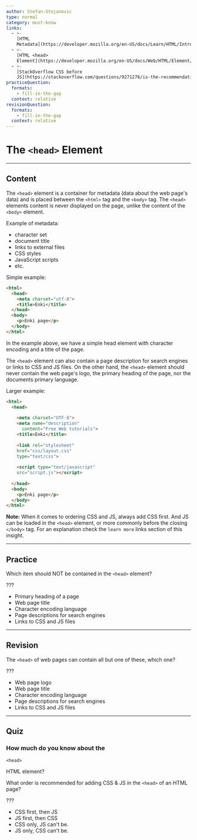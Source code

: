 ```yaml
---
author: Stefan-Stojanovic
type: normal
category: must-know
links:
  - >-
    [HTML
    Metadata](https://developer.mozilla.org/en-US/docs/Learn/HTML/Introduction_to_HTML/The_head_metadata_in_HTML){documentation}
  - >-
    [HTML <head>
    Element](https://developer.mozilla.org/en-US/docs/Web/HTML/Element/head){documentation}
  - >-
    [StackOverflow CSS before
    JS](https://stackoverflow.com/questions/9271276/is-the-recommendation-to-include-css-before-javascript-invalid){discussion}
practiceQuestion:
  formats:
    - fill-in-the-gap
  context: relative
revisionQuestion:
  formats:
    - fill-in-the-gap
  context: relative
---
```


# The `<head>` Element


---

## Content

The `<head>` element is a container for metadata (data about the web page's data) and is placed between the `<html>` tag and the `<body>` tag. The `<head>` elements content is never displayed on the page, unlike the content of the `<body>` element.

Example of metadata:

- character set
- document title
- links to external files
- CSS styles
- JavaScript scripts
- etc.

Simple example:

```html
<html>
  <head>
    <meta charset="utf-8">
    <title>Enki</title>
  </head>
  <body>
    <p>Enki page</p>
  </body>
</html>
```

In the example above, we have a simple head element with character encoding and a title of the page.

The `<head>` element can also contain a page description for search engines or links to CSS and JS files. On the other hand, the `<head>` element should never contain the web page's logo, the primary heading of the page, nor the documents primary language.

Larger example:

```html
<html>
  <head>
  
    <meta charset="UTF-8">
    <meta name="description"  
      content="Free Web tutorials">
    <title>Enki</title>
    
    <link rel="stylesheet"
    href="css/layout.css"
    type="text/css">
    
    <script type="text/javascript"
    src="script.js"></script>
    
  </head>
  <body>
    <p>Enki page</p>
  </body>
</html>
```

**Note:** When it comes to ordering CSS and JS, always add CSS first. And JS can be loaded in the `<head>` element, or more commonly before the closing `</body>` tag. For an explanation check the `learn more` links section of this insight.


---

## Practice

Which item should NOT be contained in the `<head>` element?

???

- Primary heading of a page
- Web page title
- Character encoding language
- Page descriptions for search engines
- Links to CSS and JS files


---

## Revision

The `<head>` of web pages can contain all but one of these, which one?

???

- Web page logo
- Web page title
- Character encoding language
- Page descriptions for search engines
- Links to CSS and JS files


---

## Quiz

### How much do you know about the


`<head>`

 HTML element?

What order is recommended for adding CSS & JS in the `<head>` of an HTML page?

???

- CSS first, then JS
- JS first, then CSS
- CSS only, JS can't be.
- JS only, CSS can't be.
